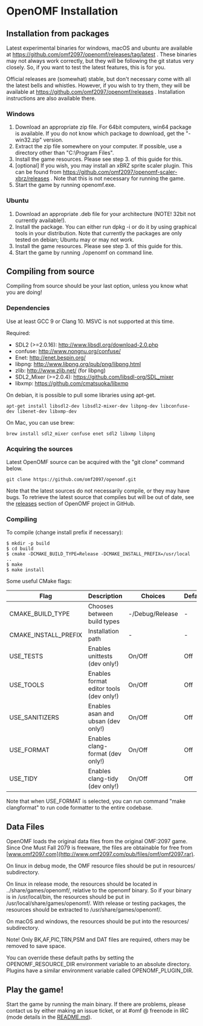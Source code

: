 # OpenOMF Installation

## Installation from packages

Latest experimental binaries for windows, macOS and ubuntu are available at
https://github.com/omf2097/openomf/releases/tag/latest . These binaries may
not always work correctly, but they will be following the git status very 
closely. So, if you want to test the latest features, this is for you.

Official releases are (somewhat) stable, but don't necessary come with all 
the latest bells and whistles. However, if you wish to try them, they will
be available at https://github.com/omf2097/openomf/releases . Installation
instructions are also available there.

### Windows

1. Download an appropriate zip file. For 64bit computers, win64 package is available.
   If you do not know which package to download, get the "-win32.zip" version.
2. Extract the zip file somewhere on your computer. If possible, use a directory other
   than "C:\Program Files".
3. Install the game resources. Please see step 3. of this guide for this.
4. [optional] If you wish, you may install an xBRZ sprite scaler plugin.
   This can be found from https://github.com/omf2097/openomf-scaler-xbrz/releases .
   Note that this is not necessary for running the game.
5. Start the game by running openomf.exe.

### Ubuntu

1. Download an appropriate .deb file for your architecture (NOTE! 32bit not currently available!).
2. Install the package. You can either run dpkg -i <packagefile> or do it by using graphical tools
   in your distribution. Note that currently the packages are only tested on debian; Ubuntu may or
   may not work.
3. Install the game resources. Please see step 3. of this guide for this.
4. Start the game by running ./openomf on command line.

## Compiling from source

Compiling from source should be your last option, unless you know what you are doing!

### Dependencies

Use at least GCC 9 or Clang 10. MSVC is not supported at this time.

Required:
* SDL2 (>=2.0.16): http://www.libsdl.org/download-2.0.php
* confuse: http://www.nongnu.org/confuse/
* Enet: http://enet.bespin.org/
* libpng: http://www.libpng.org/pub/png/libpng.html
* zlib: http://www.zlib.net/ (for libpng)
* SDL2_Mixer (>=2.0.4): https://github.com/libsdl-org/SDL_mixer
* libxmp: https://github.com/cmatsuoka/libxmp


On debian, it is possible to pull some libraries using apt-get.
```
apt-get install libsdl2-dev libsdl2-mixer-dev libpng-dev libconfuse-dev libenet-dev libxmp-dev
```

On Mac, you can use brew:
```
brew install sdl2_mixer confuse enet sdl2 libxmp libpng
```

### Acquiring the sources

Latest OpenOMF source can be acquired with the "git clone" command below.

```
git clone https://github.com/omf2097/openomf.git
```

Note that the latest sources do not necessarily compile, or they may have bugs. To retrieve 
the latest source that compiles but will be out of date, see the 
[releases](https://github.com/omf2097/openomf/releases) section of OpenOMF project in GitHub.

### Compiling

To compile (change install prefix if necessary):

```
$ mkdir -p build
$ cd build
$ cmake -DCMAKE_BUILD_TYPE=Release -DCMAKE_INSTALL_PREFIX=/usr/local ..
$ make
$ make install
```

Some useful CMake flags:

| Flag                 | Description                             | Choices         | Default |
|----------------------|-----------------------------------------|-----------------|---------|
| CMAKE_BUILD_TYPE     | Chooses between build types             | -/Debug/Release | -       |
| CMAKE_INSTALL_PREFIX | Installation path                       | -               | -       |
| USE_TESTS            | Enables unittests (dev only!)           | On/Off          | Off     |
| USE_TOOLS            | Enables format editor tools (dev only!) | On/Off          | Off     |
| USE_SANITIZERS       | Enables asan and ubsan (dev only!)      | On/Off          | Off     |
| USE_FORMAT           | Enables clang-format (dev only!)        | On/Off          | Off     |
| USE_TIDY             | Enables clang-tidy (dev only!)          | On/Off          | Off     |

Note that when USE_FORMAT is selected, you can run command "make clangformat" to run code
formatter to the entire codebase.

## Data Files

OpenOMF loads the original data files from the original OMF:2097 game.
Since One Must Fall 2079 is freeware, the files are obtainable for free from
[www.omf2097.com](http://www.omf2097.com/pub/files/omf/omf2097.rar).

On linux in debug mode, the OMF resource files should be put in resources/ subdirectory.

On linux in release mode, the resources should be located in ../share/games/openomf/,
relative to the openomf binary. So if your binary is in /usr/local/bin, the resources should
be put in /usr/local/share/games/openomf/. With release or testing packages,
the resources should be extracted to /usr/share/games/openomf/.

On macOS and windows, the resources should be put into the resources/ subdirectory.

Note! Only BK,AF,PIC,TRN,PSM and DAT files are required, others may be removed to save space.

You can override these default paths by setting the OPENOMF_RESOURCE_DIR environment
variable to an absolute directory. Plugins have a similar environment variable called
OPENOMF_PLUGIN_DIR.

## Play the game!

Start the game by running the main binary. If there are problems, please contact us by either
making an issue ticket, or at #omf @ freenode in IRC (mode details in the
[README.md](https://github.com/omf2097/openomf/blob/master/README.md)).
